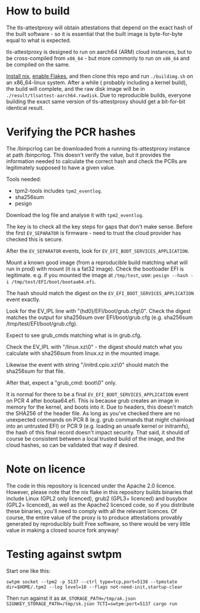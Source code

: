 # How to build
The tls-attestproxy will obtain attestations that depend on the exact hash of
the built software - so it is essential that the built image is byte-for-byte equal
to what is expected.

tls-attestproxy is designed to run on aarch64 (ARM) cloud instances, but to be cross-compiled
from `x86_64` - but more commonly to run on `x86_64` and be compiled on the same.

[Install nix](https://nixos.org/download/), [enable Flakes](https://nixos.wiki/wiki/flakes),
and then clone this repo and run `./buildimg.sh` on an x86_64-linux system. After a while (
probably including a kernel build), the build will complete, and the raw disk image will be
in `./result/tlsattest-aarch64.rawdisk`. Due to reproducible builds, everyone building the
exact same version of tls-attestproxy should get a bit-for-bit identical result.

# Verifying the PCR hashes

The /binpcrlog can be downloaded from a running tls-attestproxy instance at path /binpcrlog.
This doesn't verify the value, but it provides the information needed to calculate the
correct hash and check the PCRs are legitimately supposed to have a given value.

Tools needed:

* tpm2-tools includes `tpm2_eventlog`.
* sha256sum
* pesign

Download the log file and analyse it with `tpm2_eventlog`.

The key is to check all the key steps for gaps that don't make sense.
Before the first `EV_SEPARATOR` is firmware - need to trust the cloud
provider has checked this is secure.

After the `EV_SEPARATOR` events, look for `EV_EFI_BOOT_SERVICES_APPLICATION`.

Mount a known good image (from a reproducible build matching what will
run in prod) with mount (it is a fat32 image).
Check the bootloader EFI is legitimate. e.g. if you mounted the image
at `/tmp/test`, use: `pesign --hash -i /tmp/test/EFI/boot/bootaa64.efi`.

The hash should match the digest on the `EV_EFI_BOOT_SERVICES_APPLICATION`
event exactly.

Look for the EV_IPL line with "(hd0)/EFI/boot/grub.cfg\0". Check the digest
matches the output for sha256sum over EFI/boot/grub.cfg (e.g. sha256sum /tmp/test/EFI/boot/grub.cfg).

Expect to see grub_cmds matching what is in grub.cfg.

Check the EV_IPL with "/linux.xz\0" - the digest should match what you calculate
with sha256sum from linux.xz in the mounted image.

Likewise the event with string "/initrd.cpio.xz\0" should match the sha256sum
for that file.

After that, expect a "grub_cmd: boot\0" only.

It is normal for there to be a final `EV_EFI_BOOT_SERVICES_APPLICATION` event on PCR 4
after bootaa64.efi. This is because grub creates an image in memory for the kernel,
and boots into it. Due to headers, this doesn't match the SHA256 of the header file.
As long as you've checked there are no unexpected commands on PCR 8 (e.g. grub commands
that might chainload into an untrusted EFI) or PCR 9 (e.g. loading an unsafe kernel or
initramfs), the hash of this final record doesn't impact security. That said, it should
of course be consistent between a local trusted build of the image, and the cloud hashes,
so can be validated that way if desired.

# Note on licence

The code in this repository is licenced under the Apache 2.0 licence. However,
please note that the nix flake in this repository builds binaries that include Linux
(GPL2 only licenced), grub2 (GPL3+ licenced) and busybox (GPL2+ licenced), as well
as the Apache2 licenced code, so if you distribute these binaries, you'll need to comply
with all the relevant licences. Of course, the entire value of the proxy is to produce
attestations provably generated by reproducibly built Free software, so there would be
very little value in making a closed source fork anyway!

# Testing against swtpm
Start one like this:
```
swtpm socket --tpm2 -p 5137 --ctrl type=tcp,port=5138 --tpmstate dir=$HOME/.tpm2 --log level=10 --flags not-need-init,startup-clear
```

Then run against it as  `AK_STORAGE_PATH=/tmp/ak.json SIGNKEY_STORAGE_PATH=/tmp/sk.json TCTI=swtpm:port=5137 cargo run`
